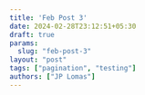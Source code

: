 ```yaml
---
title: 'Feb Post 3'
date: 2024-02-28T23:12:51+05:30
draft: true
params:
  slug: "feb-post-3"
layout: "post"
tags: ["pagination", "testing"]
authors: ["JP Lomas"]
---
```

